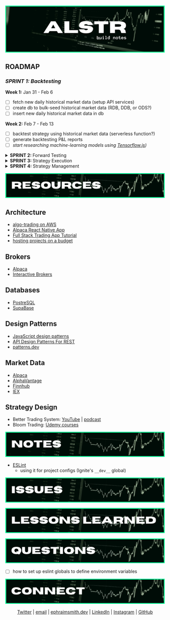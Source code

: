 ![alstr build notes graphic](./readme/bn_title.png)

<!-- #region roadmap -->

## **ROADMAP**

### _**SPRINT 1:** Backtesting_

**Week 1:** Jan 31 - Feb 6

- [ ] fetch new daily historical market data (setup API services)
- [ ] create db to bulk-seed historical market data (RDB, DDB, or ODS?)
- [ ] insert new daily historical market data in db

**Week 2:** Feb 7 - Feb 13

- [ ] backtest strategy using historical market data (serverless function?)
- [ ] generate backtesting P&L reports
- [ ] _start researching machine-learning models using [Tensorflow.js](https://www.tensorflow.org/js/))_

<details>
<summary><strong>SPRINT 2: </strong> Forward Testing</summary>

- [ ] stream real-time market data
- [ ] cache real-time market data (?)
- [ ] forward test strategy using real-time market data
- [ ] generate forward testing P&L reports

</details>

<details>
<summary><strong>SPRINT 3: </strong> Strategy Execution</summary>

- [ ] run strategy against real-time market data
- [ ] execute orders based on strategy entry/exit triggers
- [ ] send push notifications to assigned devices
- [ ] generate P&L reports for executed orders

</details>

<details>
<summary><strong>SPRINT 4: </strong> Strategy Management</summary>

- [ ] desktop GUI
- [ ] mobile GUI
- [ ] web GUI

</details>

<!-- #endregion /roadmap -->

<!-- #region resources -->

![alstr resources graphic](./readme/bn_resources.png)

## **Architecture**

- [algo-trading on AWS](https://aws.amazon.com/blogs/industries/algorithmic-trading-on-aws-with-amazon-sagemaker-and-aws-data-exchange/)
- [Alpaca React Native App](https://github.com/hackingthemarkets/alpaca-react-native)
- [Full Stack Trading App Tutorial](https://hackingthemarkets.com/)
- [hosting projects on a budget](https://www.youtube.com/watch?v=Kx_1NYYJS7Q&list=WL&index=5)

## **Brokers**

- [Alpaca](https://alpaca.markets/)
- [Interactive Brokers](https://www.interactivebrokers.com/en/home.php)

## **Databases**

- [PostreSQL](https://www.postgresql.org/)
- [SupaBase](https://supabase.com/)

## **Design Patterns**

- [JavaScript design patterns](https://www.patterns.dev)
- [API Design Patterns For REST](https://blog.stoplight.io/api-design-patterns-for-rest-web-services)
- [patterns.dev](https://www.patterns.dev)

## **Market Data**

- [Alpaca](https://alpaca.markets/docs/api-documentation/api-v2/)
- [AlphaVantage](https://www.alphavantage.co/)
- [Finnhub](https://finnhub.io/)
- [IEX]()

## **Strategy Design**

- Better Trading System: [YouTube]() | [podcast]()
- Bloom Trading: [Udemy courses](https://www.udemy.com/user/mtg-team/)

<!-- #endregion /resources -->

<!-- #region notes -->

![alstr notes graphic](./readme/bn_notes.png)

- [ESLint](https://eslint.org/docs/about/)
  - using it for project configs (Ignite's `__dev__` global)

<!-- #endregion /notes -->

![alstr issues graphic](./readme/bn_issues.png)

![alstr lessons-learned graphic](./readme/bn_lessons-learned.png)

![alstr questions graphic](./readme/bn_questions.png)

- [ ] how to set up eslint globals to define environment variables

<!-- #region connect -->

![alstr connect graphic](./readme/rm_connect.png)

<div align='center'>

[Twitter](https://twitter.com/ephraimsmithdev) |
[email](mailto:github@ephraimsmith.dev) |
[ephraimsmith.dev](https://ephraimsmith.dev) |
[LinkedIn](https://linkedin.com/in/ephraimsmithdev) |
[Instagram](https://instagram.com/ephraimsmithdev) |
[GitHub](https://github.com/ephraimsmithdev)

</div>

<!-- #endregion /connect -->
